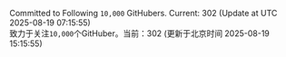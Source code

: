 Committed to Following `10,000` GitHubers. Current: <!-- FOLLOWING_COUNT -->302<!-- FOLLOWING_COUNT --> (Update at UTC <!-- LAST_UPDATED -->2025-08-19 07:15:55<!-- LAST_UPDATED -->)<br>
致力于关注`10,000`个GitHuber。当前：<!-- FOLLOWING_COUNT -->302<!-- FOLLOWING_COUNT --> (更新于北京时间 <!-- LAST_UPDATED_CST -->2025-08-19 15:15:55<!-- LAST_UPDATED_CST -->)
